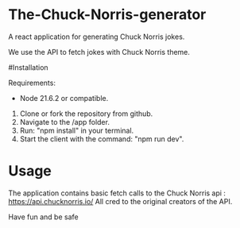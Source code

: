 # The-Chuck-Norris-generator
A react application for generating Chuck Norris jokes.

We use the API to fetch jokes with Chuck Norris theme.

#Installation

Requirements: 
- Node 21.6.2 or compatible.

1. Clone or fork the repository from github.
2. Navigate to the /app folder.
3. Run: "npm install" in your terminal.
4. Start the client with the command: "npm run dev".

# Usage

The application contains basic fetch calls to the Chuck Norris api : https://api.chucknorris.io/ 
All cred to the original creators of the API. 

Have fun and be safe